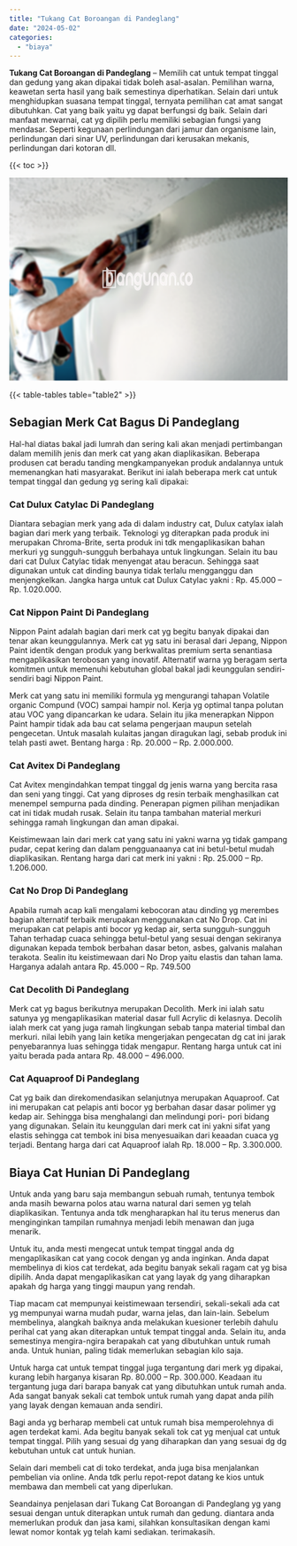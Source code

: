 ```yaml
---
title: "Tukang Cat Boroangan di Pandeglang"
date: "2024-05-02"
categories: 
  - "biaya"
---
```


**Tukang Cat Boroangan di Pandeglang** – Memilih cat untuk tempat tinggal dan gedung yang akan dipakai tidak boleh asal-asalan. Pemilihan warna, keawetan serta hasil yang baik semestinya diperhatikan. Selain dari untuk menghidupkan suasana tempat tinggal, ternyata pemilihan cat amat sangat dibutuhkan. Cat yang baik yaitu yg dapat berfungsi dg baik. Selain dari manfaat mewarnai, cat yg dipilih perlu memiliki sebagian fungsi yang mendasar. Seperti kegunaan perlindungan dari jamur dan organisme lain, perlindungan dari sinar UV, perlindungan dari kerusakan mekanis, perlindungan dari kotoran dll.

{{< toc >}}

![Tukang Cat Boroangan di Pandeglang](/images/jasa-cat-murah06.png)

{{< table-tables table="table2" >}}

## Sebagian Merk Cat Bagus Di Pandeglang

Hal-hal diatas bakal jadi lumrah dan sering kali akan menjadi pertimbangan dalam memilih jenis dan merk cat yang akan diaplikasikan. Beberapa produsen cat beradu tanding mengkampanyekan produk andalannya untuk memenangkan hati masyarakat. Berikut ini ialah beberapa merk cat untuk tempat tinggal dan gedung yg sering kali dipakai:

### Cat Dulux Catylac Di Pandeglang

Diantara sebagian merk yang ada di dalam industry cat, Dulux catylax ialah bagian dari merk yang terbaik. Teknologi yg diterapkan pada produk ini merupakan Chroma-Brite, serta produk ini tdk mengaplikasikan bahan merkuri yg sungguh-sungguh berbahaya untuk lingkungan. Selain itu bau dari cat Dulux Catylac tidak menyengat atau beracun. Sehingga saat digunakan untuk cat dinding baunya tidak terlalu mengganggu dan menjengkelkan. Jangka harga untuk cat Dulux Catylac yakni : Rp. 45.000 – Rp. 1.020.000.

### Cat Nippon Paint Di Pandeglang

Nippon Paint adalah bagian dari merk cat yg begitu banyak dipakai dan tenar akan keunggulannya. Merk cat yg satu ini berasal dari Jepang, Nippon Paint identik dengan produk yang berkwalitas premium serta senantiasa mengaplikasikan terobosan yang inovatif. Alternatif warna yg beragam serta komitmen untuk memenuhi kebutuhan global bakal jadi keunggulan sendiri-sendiri bagi Nippon Paint.

Merk cat yang satu ini memiliki formula yg mengurangi tahapan Volatile organic Compund (VOC) sampai hampir nol. Kerja yg optimal tanpa polutan atau VOC yang dipancarkan ke udara. Selain itu jika menerapkan Nippon Paint hampir tidak ada bau cat selama pengerjaan maupun setelah pengecetan. Untuk masalah kulaitas jangan diragukan lagi, sebab produk ini telah pasti awet. Bentang harga : Rp. 20.000 – Rp. 2.000.000.

### Cat Avitex Di Pandeglang

Cat Avitex mengindahkan tempat tinggal dg jenis warna yang bercita rasa dan seni yang tinggi. Cat yang diproses dg resin terbaik menghasilkan cat menempel sempurna pada dinding. Penerapan pigmen pilihan menjadikan cat ini tidak mudah rusak. Selain itu tanpa tambahan material merkuri sehingga ramah lingkungan dan aman dipakai.

Keistimewaan lain dari merk cat yang satu ini yakni warna yg tidak gampang pudar, cepat kering dan dalam pengguanaanya cat ini betul-betul mudah diaplikasikan. Rentang harga dari cat merk ini yakni : Rp. 25.000 – Rp. 1.206.000.

### Cat No Drop Di Pandeglang

Apabila rumah acap kali mengalami kebocoran atau dinding yg merembes bagian alternatif terbaik merupakan menggunakan cat No Drop. Cat ini merupakan cat pelapis anti bocor yg kedap air, serta sungguh-sungguh Tahan terhadap cuaca sehingga betul-betul yang sesuai dengan sekiranya digunakan kepada tembok berbahan dasar beton, asbes, galvanis malahan terakota. Sealin itu keistimewaan dari No Drop yaitu elastis dan tahan lama. Harganya adalah antara Rp. 45.000 – Rp. 749.500

### Cat Decolith Di Pandeglang

Merk cat yg bagus berikutnya merupakan Decolith. Merk ini ialah satu satunya yg mengaplikasikan material dasar full Acrylic di kelasnya. Decolih ialah merk cat yang juga ramah lingkungan sebab tanpa material timbal dan merkuri. nilai lebih yang lain ketika mengerjakan pengecatan dg cat ini jarak penyebarannya luas sehingga tidak mengapur. Rentang harga untuk cat ini yaitu berada pada antara Rp. 48.000 – 496.000.

### Cat Aquaproof Di Pandeglang

Cat yg baik dan direkomendasikan selanjutnya merupakan Aquaproof. Cat ini merupakan cat pelapis anti bocor yg berbahan dasar dasar polimer yg kedap air. Sehingga bisa menghalangi dan melindungi pori- pori bidang yang digunakan. Selain itu keunggulan dari merk cat ini yakni sifat yang elastis sehingga cat tembok ini bisa menyesuaikan dari keaadan cuaca yg terjadi. Bentang harga dari cat Aquaproof ialah Rp. 18.000 – Rp. 3.300.000.

## Biaya Cat Hunian Di Pandeglang

Untuk anda yang baru saja membangun sebuah rumah, tentunya tembok anda masih bewarna polos atau warna natural dari semen yg telah diaplikasikan. Tentunya anda tdk mengharapkan hal itu terus menerus dan menginginkan tampilan rumahnya menjadi lebih menawan dan juga menarik.

Untuk itu, anda mesti mengecat untuk tempat tinggal anda dg mengaplikasikan cat yang cocok dengan yg anda inginkan. Anda dapat membelinya di kios cat terdekat, ada begitu banyak sekali ragam cat yg bisa dipilih. Anda dapat mengaplikasikan cat yang layak dg yang diharapkan apakah dg harga yang tinggi maupun yang rendah.

Tiap macam cat mempunyai keistimewaan tersendiri, sekali-sekali ada cat yg mempunyai warna mudah pudar, warna jelas, dan lain-lain. Sebelum membelinya, alangkah baiknya anda melakukan kuesioner terlebih dahulu perihal cat yang akan diterapkan untuk tempat tinggal anda. Selain itu, anda semestinya mengira-ngira berapakah cat yang dibutuhkan untuk rumah anda. Untuk hunian, paling tidak memerlukan sebagian kilo saja.

Untuk harga cat untuk tempat tinggal juga tergantung dari merk yg dipakai, kurang lebih harganya kisaran Rp. 80.000 – Rp. 300.000. Keadaan itu tergantung juga dari barapa banyak cat yang dibutuhkan untuk rumah anda. Ada sangat banyak sekali cat tembok untuk rumah yang dapat anda pilih yang layak dengan kemauan anda sendiri.

Bagi anda yg berharap membeli cat untuk rumah bisa memperolehnya di agen terdekat kami. Ada begitu banyak sekali tok cat yg menjual cat untuk tempat tinggal. Pilih yang sesuai dg yang diharapkan dan yang sesuai dg dg kebutuhan untuk cat untuk hunian.

Selain dari membeli cat di toko terdekat, anda juga bisa menjalankan pembelian via online. Anda tdk perlu repot-repot datang ke kios untuk membawa dan membeli cat yang diperlukan.

Seandainya penjelasan dari Tukang Cat Boroangan di Pandeglang yg yang sesuai dengan untuk diterapkan untuk rumah dan gedung. diantara anda memerlukan produk dan jasa kami, silahkan konsultasikan dengan kami lewat nomor kontak yg telah kami sediakan. terimakasih.
